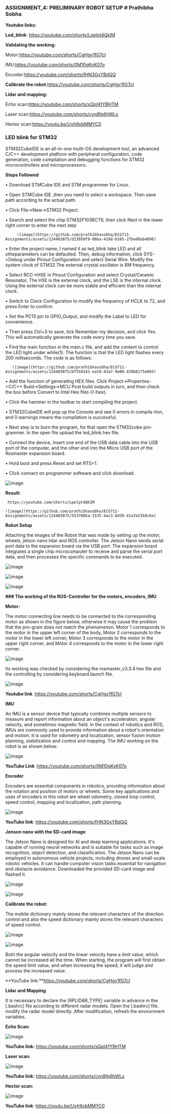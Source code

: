 ### **ASSIGNMENT_4:  PRELIMINARY ROBOT SETUP** # Prathibha Sobha


**Youtube links:**

 **Led_blink**:  https://youtube.com/shorts/Lpelpt4QkIM

**Validating the working:**

Motor:https://youtube.com/shorts/CgHgy1fG7cI

IMU:https://youtube.com/shorts/0M10gKvK07o

Encoder:https://youtube.com/shorts/fHN3GxYBdQQ

**Calibrate the robot**:https://youtube.com/shorts/CgHgy1fG7cI

**Lidar and mapping:**

Echo scan:https://youtube.com/shorts/xQpI41YBHTM

Laser scan:https://youtube.com/shorts/cyn8fp6hWLs

Hector scan:https://youtu.be/Uyh9obMMYC0

 
### **LED blink for STM32**

STM32CubeIDE is an all-in-one multi-OS development tool, an advanced C/C++ development platform with peripheral configuration, code generation, code compilation and debugging functions for STM32 microcontrollers and microprocessors.

**Steps Followed**

•	Download STMCube IDE and STM programmer for Linux.

•	Open STMCube IDE ,then you need to select a workspace. Then save path according to the actual path.

•	Click File->New->STM32 Project.
			
•	Search and select the chip STM32F103RCT6, then click Next in the lower right corner to enter the next step

         ![image](https://github.com/prathibhasobha/ECG711-Assignments/assets/124483075/d23958f9-86ba-418d-b165-27bed0ab4096)

•	Enter the project name,  I named it as led_blink take LED and all otheparameters can be defaulted. Then, debug information, click 
            SYS->Debug under Pinout Configuration and select Serial Wire. Modify the system clock of STM32.The external crystal oscillator 
             is 8M frequency. 

•	Select RCC->HSE in Pinout Configuration and select Crystal/Ceramic Resonator. The HSE is the external clock, and the LSE is the 
            internal clock. Using the external clock can be more stable and efficient than the internal clock.

•	Switch to Clock Configuration to modify the frequency of HCLK to 72, and press Enter to confirm. 

•	Set the PC13 pin to GPIO_Output, and modify the Label to LED for convenience. 

•	Then press Ctrl+S to save, tick Remember my decision, and click Yes. This will automatically generate the code every time you 
             save.

•	Find the main function in the main.c file, and add the content to control the LED light under while(1). The function is that the LED 
            light flashes every 200 milliseconds. The code is as follows:

       ![image](https://github.com/prathibhasobha/ECG711-Assignments/assets/124483075/bf550141-ea19-43a7-9e08-439b8175e065)

•	Add the function of generating HEX files. Click Project->Properties->C/C++ Build->Settings->MCU Post build outputs in turn, 
            and then check the box before Convert to Intel Hex file(-O ihex). 

•	Click the hammer in the toolbar to start compiling the project. 

•	STM32CubeIDE will pop up the Console  and see 0 errors in compila-tion, and 0 warnings means the compilation is successful.

•	Next step is to burn the program, for that open the STM32cube  pro-grammer. In the open file upload the led_blink.hex file.

•	Connect the device, Insert one end of the USB data cable into the USB port of the computer, and the other end into the Micro 
            USB port of the Rosmaster expansion board. 

•	Hold boot and press Reset and set RTS=1.

•	Click connect on programmer software and click download.

   ![image](https://github.com/prathibhasobha/ECG711-Assignments/assets/124483075/3bb85975-2adf-4a9b-b1cf-6dd50aba7c3c)

**Result:**

     https://youtube.com/shorts/Lpelpt4QkIM
  
    ![image](https://github.com/prathibhasobha/ECG711-Assignments/assets/124483075/5537005a-1535-4ac3-8d38-41afe2358c6e)


**Robot Setup**

Attaching the images of the Robot that was made by setting up the motor, wheels, jetson nano lidar and ROS controller. The Jetson Nano sends serial port data to the expansion board via the USB port. The expansion board integrates a single chip microcomputer to receive and parse the serial port data, and then processes the specific commands to be executed.

![image](https://github.com/prathibhasobha/ECG711-Assignments/assets/124483075/8ee6d3e5-97c5-44a8-b54b-5befa070eb38)

![image](https://github.com/prathibhasobha/ECG711-Assignments/assets/124483075/143319e6-b757-4828-8558-228acc589cea)

![image](https://github.com/prathibhasobha/ECG711-Assignments/assets/124483075/946477ea-16e0-4445-af54-5e0ed606786f)

**### The working of the ROS-Controller for the motors, encoders, IMU**

**Motor:**	

The motor connecting line needs to be connected to the corresponding motor as shown in the figure below, otherwise it may cause the problem that the pro-gram does not match the phenomenon. Motor 1 corresponds to the motor in the upper left corner of the body, Motor 2 corresponds to the motor in the lower left corner, Motor 3 corresponds to the motor in the upper right corner, and Motor 4 corresponds to the motor in the lower right corner. 

![image](https://github.com/prathibhasobha/ECG711-Assignments/assets/124483075/ac2a6fa4-214e-42ba-a665-e8ff9d43c3a7)

Its working was checked by considering the rosmaster_v3.3.4.hex file and the controlling by considering keyboard.launch file.

![image](https://github.com/prathibhasobha/ECG711-Assignments/assets/124483075/e95dd8b8-349c-4156-bca9-f3130da20c90)

**Youtube link** :https://youtube.com/shorts/CgHgy1fG7cI

**IMU**

An IMU is a sensor device that typically combines multiple sensors to measure and report information about an object's acceleration, angular velocity, and sometimes magnetic field. In the context of robotics and ROS, IMUs are commonly used to provide information about a robot's orientation and motion. It is used for odometry and localization, sensor fusion motion planning, stabilization and control and mapping. The IMU working on the robot is as shown below.

![image](https://github.com/prathibhasobha/ECG711-Assignments/assets/124483075/26359180-60df-4d45-87fc-4ffbf15e24f3)

**YouTube Link** :https://youtube.com/shorts/0M10gKvK07o

**Encoder**

Encoders are essential components in robotics, providing information about the rotation and position of motors or wheels. Some key applications and uses of encoders in this robot are wheel odometry, closed loop control, speed control, mapping and localization, path planning. 

![image](https://github.com/prathibhasobha/ECG711-Assignments/assets/124483075/3035d988-4c21-4f00-bfc2-9067552a6f72)

**YouTube link** :https://youtube.com/shorts/fHN3GxYBdQQ

**Jenson nano with the SD-card image**

The Jetson Nano is designed for AI and deep learning applications. It's capable of running neural networks and is suitable for tasks such as image recognition, object detection, and classification. The Jetson Nano can be employed in autonomous vehicle projects, including drones and small-scale robotic vehicles. It can handle computer vision tasks essential for navigation and obstacle avoidance.
Downloaded the provided SD-card image and flashed it.


![image](https://github.com/prathibhasobha/ECG711-Assignments/assets/124483075/71130621-d173-411c-b6c6-b8b2c83d89db)

![image](https://github.com/prathibhasobha/ECG711-Assignments/assets/124483075/18260d2b-520b-4547-b54d-7c2cc8983fca)


**Calibrate the robot:**

The mobile dictionary mainly stores the relevant characters of the direction control and also the speed dictionary mainly stores the relevant characters of speed control.

![image](https://github.com/prathibhasobha/ECG711-Assignments/assets/124483075/d2a28856-8afd-43e6-8dec-4bbf92f4aecb)

![image](https://github.com/prathibhasobha/ECG711-Assignments/assets/124483075/954d1203-4379-40c8-b2d6-3542ecc49ab5)


Both the angular velocity and the linear velocity have a limit value, which cannot be increased all the time. When starting, the program will first obtain the speed limit value, and when increasing the speed, it will judge and process the increased value.

**YouTube link:**https://youtube.com/shorts/CgHgy1fG7cI

**Lidar and Mapping** 

It is necessary to declare the [RPLIDAR_TYPE] variable in advance in the [.bashrc] file according to different radar models. Open the [.bashrc] file. modify the radar model directly. After modification, refresh the environment variables.

**Echo Scan:**

![image](https://github.com/prathibhasobha/ECG711-Assignments/assets/124483075/68b416c3-924e-4b70-97e8-97c0a735c425)

**YouTube link:** https://youtube.com/shorts/xQpI41YBHTM

**Laser scan:**

![image](https://github.com/prathibhasobha/ECG711-Assignments/assets/124483075/ae04f18c-241a-42b6-9367-674140216f70)

**YouTube link:** https://youtube.com/shorts/cyn8fp6hWLs

**Hector scan:**

![image](https://github.com/prathibhasobha/ECG711-Assignments/assets/124483075/65dae710-70e3-46a5-9828-e8805846f88b)

**YouTube link** :https://youtu.be/Uyh9obMMYC0

































































































